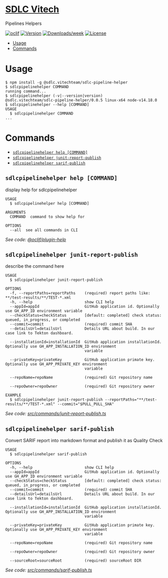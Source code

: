 [SDLC Vitech](https://vitech-team.github.io/SDLC/)
===================

Pipelines Helpers

[![oclif](https://img.shields.io/badge/cli-oclif-brightgreen.svg)](https://oclif.io)
[![Version](https://img.shields.io/npm/v/@sdlc.vitechteam/sdlc-pipeline-helper.svg)](https://npmjs.org/package/@sdlc.vitechteam/sdlc-pipeline-helper)
[![Downloads/week](https://img.shields.io/npm/dw/@sdlc.vitechteam/sdlc-pipeline-helper.svg)](https://npmjs.org/package/@sdlc.vitechteam/sdlc-pipeline-helper)
[![License](https://img.shields.io/npm/l/sdlc.vitechteam.com.svg)](https://github.com/vitech-team/pipeline-helper/blob/master/package.json)

<!-- toc -->
* [Usage](#usage)
* [Commands](#commands)
<!-- tocstop -->
# Usage
<!-- usage -->
```sh-session
$ npm install -g @sdlc.vitechteam/sdlc-pipeline-helper
$ sdlcpipelinehelper COMMAND
running command...
$ sdlcpipelinehelper (-v|--version|version)
@sdlc.vitechteam/sdlc-pipeline-helper/0.0.5 linux-x64 node-v14.18.0
$ sdlcpipelinehelper --help [COMMAND]
USAGE
  $ sdlcpipelinehelper COMMAND
...
```
<!-- usagestop -->
# Commands
<!-- commands -->
* [`sdlcpipelinehelper help [COMMAND]`](#sdlcpipelinehelper-help-command)
* [`sdlcpipelinehelper junit-report-publish`](#sdlcpipelinehelper-junit-report-publish)
* [`sdlcpipelinehelper sarif-publish`](#sdlcpipelinehelper-sarif-publish)

## `sdlcpipelinehelper help [COMMAND]`

display help for sdlcpipelinehelper

```
USAGE
  $ sdlcpipelinehelper help [COMMAND]

ARGUMENTS
  COMMAND  command to show help for

OPTIONS
  --all  see all commands in CLI
```

_See code: [@oclif/plugin-help](https://github.com/oclif/plugin-help/blob/v3.2.3/src/commands/help.ts)_

## `sdlcpipelinehelper junit-report-publish`

describe the command here

```
USAGE
  $ sdlcpipelinehelper junit-report-publish

OPTIONS
  -f, --reportPaths=reportPaths    (required) report paths like: **/test-results/**/TEST-*.xml
  -h, --help                       show CLI help
  --appId=appId                    GitHub application id. Optionally use GH_APP_ID environment variable
  --checkStatus=checkStatus        [default: completed] check status: queued, in_progress, or completed
  --commit=commit                  (required) commit SHA
  --detailsUrl=detailsUrl          Details URL about build. In our case link to Tekton dashboard.

  --installationId=installationId  GitHub application installationId. Optionally use GH_APP_INSTALLATION_ID environment
                                   variable

  --privateKey=privateKey          GitHub application primate key. Optionally use GH_APP_PRIVATE_KEY environment
                                   variable

  --repoName=repoName              (required) Git repository name

  --repoOwner=repoOwner            (required) Git repository owner

EXAMPLE
  $ sdlcpipelinehelper junit-report-publish --reportPaths="**/test-results/**/TEST-*.xml" --commit="$PULL_PULL_SHA"
```

_See code: [src/commands/junit-report-publish.ts](https://github.com/vitech-team/sdlc-pipeline-helper/blob/v0.0.5/src/commands/junit-report-publish.ts)_

## `sdlcpipelinehelper sarif-publish`

Convert SARIF report into markdown format and publish it as Quality Check

```
USAGE
  $ sdlcpipelinehelper sarif-publish

OPTIONS
  -h, --help                       show CLI help
  --appId=appId                    GitHub application id. Optionally use GH_APP_ID environment variable
  --checkStatus=checkStatus        [default: completed] check status: queued, in_progress, or completed
  --commit=commit                  (required) commit SHA
  --detailsUrl=detailsUrl          Details URL about build. In our case link to Tekton dashboard.

  --installationId=installationId  GitHub application installationId. Optionally use GH_APP_INSTALLATION_ID environment
                                   variable

  --privateKey=privateKey          GitHub application primate key. Optionally use GH_APP_PRIVATE_KEY environment
                                   variable

  --repoName=repoName              (required) Git repository name

  --repoOwner=repoOwner            (required) Git repository owner

  --sourceRoot=sourceRoot          (required) sourceRoot DIR
```

_See code: [src/commands/sarif-publish.ts](https://github.com/vitech-team/sdlc-pipeline-helper/blob/v0.0.5/src/commands/sarif-publish.ts)_
<!-- commandsstop -->
